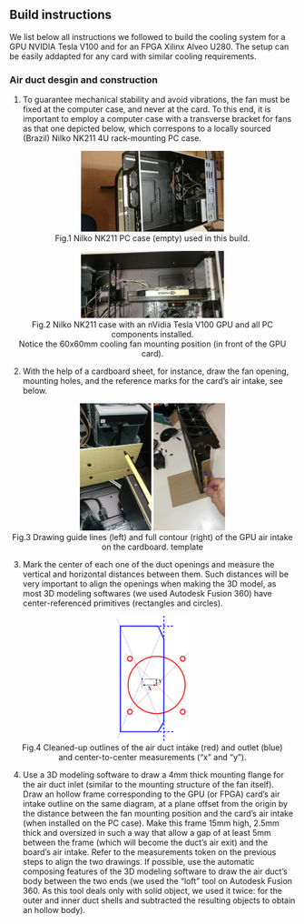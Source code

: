 ## Build instructions

We list below all instructions we followed to build the cooling system for 
a GPU NVIDIA Tesla V100 and for an FPGA Xilinx Alveo U280. The setup can be easily addapted for any card with similar cooling requirements. 

### Air duct desgin and construction 


1. To guarantee mechanical stability and avoid
vibrations, the fan must be fixed at the computer case, and never at the card. To
this end, it is important to employ a computer case with a transverse bracket 
for fans as that one depicted below, which correspons to a locally sourced (Brazil) Nilko NK211 4U
rack-mounting PC case.  

<p align="center">
<img src="../img/nilko.jpg" alt="Computer case" width="50%" /> 
<br>
Fig.1 Nilko NK211 PC case (empty) used in this build.
</p>

<p align="center">
<img src="../img/nilko2.jpg" alt="Computer case" width="50%" />  <br>
Fig.2 Nilko NK211 case with an nVidia Tesla V100 GPU  and all PC components installed. <br> Notice
the 60x60mm cooling fan mounting position (in front of the GPU card).
</p>



2. With the help of a cardboard sheet, for instance, draw the fan opening, mounting holes, and the reference marks for the 
card’s air intake, see below.

<p align="center">
<img src="../img/draw1.jpg" alt="Computer case" width="25%" /> 
<img src="../img/draw2.jpg" alt="Computer case" width="25%" /> 
<br>
Fig.3 Drawing guide lines (left) and full contour (right) of the GPU air intake on the cardboard.
template
</p>

3. Mark the center of each one of the duct openings and measure the vertical and horizontal distances
between them. Such distances will be very important to align the openings when making the 3D model, as
most 3D modeling softwares (we used Autodesk Fusion 360) have center-referenced primitives
(rectangles and circles).

<p align="center">
<img src="../img/draw3.jpg" alt="Computer case" width="25%" /> 
<br>
Fig.4 Cleaned-up outlines of the air duct intake (red) and outlet (blue) <br> and center-to-center
measurements (“x” and “y”).
</p>


4. Use a 3D modeling software to draw a 4mm thick mounting flange for the air duct inlet (similar to
the mounting structure of the fan itself). Draw an hollow frame corresponding to the GPU (or
FPGA) card’s air intake outline on the same diagram, at a plane offset from the origin by the distance
between the fan mounting position and the card’s air intake (when installed on the PC case). Make
this frame 15mm high, 2.5mm thick and oversized in such a way that allow a gap of at least 5mm
between the frame (which will become the duct’s air exit) and the board’s air intake. Refer to the
measurements token on the previous steps to align the two drawings. If possible, use the automatic composing features of the 3D modeling software to draw the air duct’s
body between the two ends (we used the “loft” tool on Autodesk Fusion 360. As this tool deals only
with solid object, we used it twice: for the outer and inner duct shells and subtracted the resulting
objects to obtain an hollow body).

